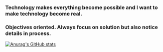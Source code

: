 ### Technology makes everything become possible and I want to make technology become real. 

### Objectives oriented. Always focus on solution but also notice details in process.

[![Anurag's GitHub stats](https://github-readme-stats.vercel.app/api?username=timoyan)](https://github.com/timoyan/github-readme-stats)

<!--
**timoyan/timoyan** is a ✨ _special_ ✨ repository because its `README.md` (this file) appears on your GitHub profile.

Here are some ideas to get you started:

- 🔭 I’m currently working on ...
- 🌱 I’m currently learning ...
- 👯 I’m looking to collaborate on ...
- 🤔 I’m looking for help with ...
- 💬 Ask me about ...
- 📫 How to reach me: ...
- 😄 Pronouns: ...
- ⚡ Fun fact: ...
-->
